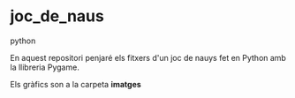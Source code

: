 # joc_de_naus
python



En aquest repositori penjaré els fitxers d'un joc de nauys fet en Python amb la llibreria Pygame.

Els gràfics son a la carpeta **imatges**
